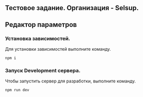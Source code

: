 ## Тестовое задание. Организация - Selsup.

## Редактор параметров

### Установка зависимостей.

Для установки зависимостей выполните команду.

```sh
npm i
```

### Запуск Development сервера.

Чтобы запустить сервер для разработки, выполните команду.

```sh
npm run dev
```
